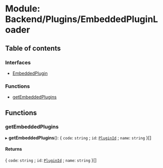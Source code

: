# Module: Backend/Plugins/EmbeddedPluginLoader

## Table of contents

### Interfaces

- [EmbeddedPlugin](../interfaces/Backend_Plugins_EmbeddedPluginLoader.EmbeddedPlugin.md)

### Functions

- [getEmbeddedPlugins](Backend_Plugins_EmbeddedPluginLoader.md#getembeddedplugins)

## Functions

### getEmbeddedPlugins

▸ **getEmbeddedPlugins**(): { `code`: `string` ; `id`: [`PluginId`](Backend_Plugins_SerializedPlugin.md#pluginid) ; `name`: `string` }[]

#### Returns

{ `code`: `string` ; `id`: [`PluginId`](Backend_Plugins_SerializedPlugin.md#pluginid) ; `name`: `string` }[]

